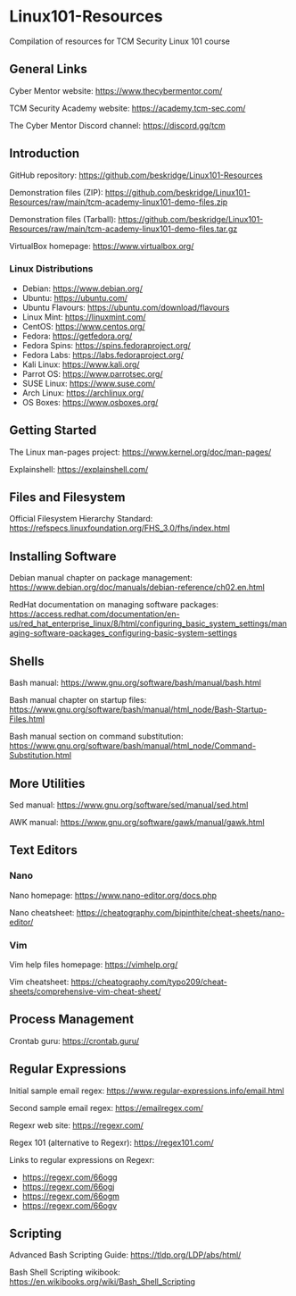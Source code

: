 # Linux101-Resources

Compilation of resources for TCM Security Linux 101 course


## General Links

Cyber Mentor website: https://www.thecybermentor.com/

TCM Security Academy website: https://academy.tcm-sec.com/

The Cyber Mentor Discord channel: https://discord.gg/tcm


## Introduction

GitHub repository: https://github.com/beskridge/Linux101-Resources

Demonstration files (ZIP): https://github.com/beskridge/Linux101-Resources/raw/main/tcm-academy-linux101-demo-files.zip

Demonstration files (Tarball): https://github.com/beskridge/Linux101-Resources/raw/main/tcm-academy-linux101-demo-files.tar.gz

VirtualBox homepage: https://www.virtualbox.org/

### Linux Distributions

- Debian: https://www.debian.org/
- Ubuntu: https://ubuntu.com/
- Ubuntu Flavours: https://ubuntu.com/download/flavours
- Linux Mint: https://linuxmint.com/
- CentOS: https://www.centos.org/
- Fedora: https://getfedora.org/
- Fedora Spins: https://spins.fedoraproject.org/
- Fedora Labs: https://labs.fedoraproject.org/
- Kali Linux: https://www.kali.org/
- Parrot OS: https://www.parrotsec.org/
- SUSE Linux: https://www.suse.com/
- Arch Linux: https://archlinux.org/
- OS Boxes: https://www.osboxes.org/


## Getting Started

The Linux man-pages project: https://www.kernel.org/doc/man-pages/

Explainshell: https://explainshell.com/

## Files and Filesystem

Official Filesystem Hierarchy Standard: https://refspecs.linuxfoundation.org/FHS_3.0/fhs/index.html

## Installing Software

Debian manual chapter on package management: https://www.debian.org/doc/manuals/debian-reference/ch02.en.html

RedHat documentation on managing software packages: https://access.redhat.com/documentation/en-us/red_hat_enterprise_linux/8/html/configuring_basic_system_settings/managing-software-packages_configuring-basic-system-settings

## Shells

Bash manual: https://www.gnu.org/software/bash/manual/bash.html

Bash manual chapter on startup files: https://www.gnu.org/software/bash/manual/html_node/Bash-Startup-Files.html

Bash manual section on command substitution: https://www.gnu.org/software/bash/manual/html_node/Command-Substitution.html

## More Utilities

Sed manual: https://www.gnu.org/software/sed/manual/sed.html

AWK manual: https://www.gnu.org/software/gawk/manual/gawk.html

## Text Editors

### Nano

Nano homepage: https://www.nano-editor.org/docs.php

Nano cheatsheet: https://cheatography.com/bipinthite/cheat-sheets/nano-editor/

### Vim

Vim help files homepage: https://vimhelp.org/

Vim cheatsheet: https://cheatography.com/typo209/cheat-sheets/comprehensive-vim-cheat-sheet/


## Process Management

Crontab guru: https://crontab.guru/

## Regular Expressions

Initial sample email regex: https://www.regular-expressions.info/email.html

Second sample email regex: https://emailregex.com/

Regexr web site: https://regexr.com/

Regex 101 (alternative to Regexr): https://regex101.com/

Links to regular expressions on Regexr:
- https://regexr.com/66ogg
- https://regexr.com/66ogj
- https://regexr.com/66ogm
- https://regexr.com/66ogv


## Scripting

Advanced Bash Scripting Guide: https://tldp.org/LDP/abs/html/

Bash Shell Scripting wikibook: https://en.wikibooks.org/wiki/Bash_Shell_Scripting
